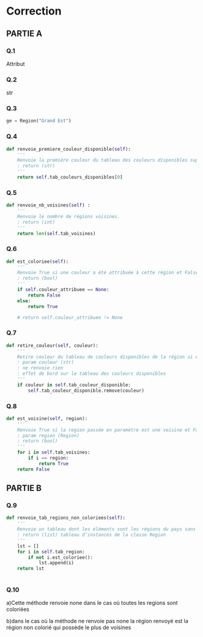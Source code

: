 # Correction
## PARTIE A
### Q.1 
Attribut
### Q.2
str
### Q.3
```python
ge = Region("Grand Est")
```
### Q.4
```python
def renvoie_premiere_couleur_disponible(self):
    '''
    Renvoie la première couleur du tableau des couleurs disponibles supposé non vide.
    : return (str)
    '''
    return self.tab_couleurs_disponibles[0]
```
### Q.5
```python
def renvoie_nb_voisines(self) :
    '''
    Renvoie le nombre de régions voisines.
    : return (int)
    '''
    return len(self.tab_voisines)
```
### Q.6

```python
def est_coloriee(self):
    '''
    Renvoie True si une couleur a été attribuée à cette région et False sinon.
    : return (bool)
    '''
    if self.couleur_attribuee == None:
        return False
    else:
        return True

    # return self.couleur_attribuee != None
```
### Q.7
```python
def retire_couleur(self, couleur):
    '''
    Retire couleur du tableau de couleurs disponibles de la région si elle est dans ce tableau. Ne fait rien sinon.
    : param couleur (str)
    : ne renvoie rien
    : effet de bord sur le tableau des couleurs disponibles
    '''
    if couleur in self.tab_couleur_disponible:
        self.tab_couleur_disponible.remove(couleur)
```
### Q.8
```python
def est_voisine(self, region):
    '''
    Renvoie True si la region passée en paramètre est une voisine et False sinon.
    : param region (Region)
    : return (bool)
    '''
    for i in self.tab_voisines:
        if i == region:
            return True
    return False
```
## PARTIE B 
### Q.9
```python
def renvoie_tab_regions_non_coloriees(self):
    '''
    Renvoie un tableau dont les éléments sont les régions du pays sans couleur attribuée.
    : return (list) tableau d’instances de la classe Region
    '''
    lst = []
    for i in self.tab_region:
        if not i.est_coloriee():
            lst.append(i)
    return lst
            
```
### Q.10
a)Cette méthode renvoie none dans le cas où toutes les regions sont coloriées

b)dans le cas où la méthode ne renvoie pas none la région renvoyé est la région non colorié qui possède le plus de voisines 


